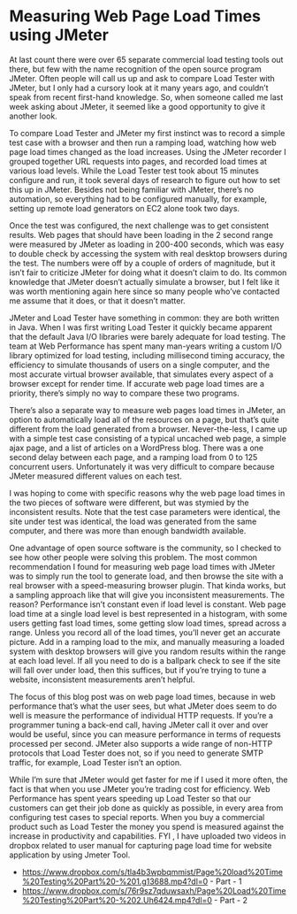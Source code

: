 # Measuring Web Page Load Times using JMeter

At last count there were over 65 separate commercial load testing tools out there, but few with the name recognition of the open source program JMeter. Often people will call us up and ask to compare Load Tester with JMeter, but I only had a cursory look at it many years ago, and couldn’t speak from recent first-hand knowledge. So, when someone called me last week asking about JMeter, it seemed like a good opportunity to give it another look.

To compare Load Tester and JMeter my first instinct was to record a simple test case with a browser and then run a ramping load, watching how web page load times changed as the load increases. Using the JMeter recorder I grouped together URL requests into pages, and recorded load times at various load levels. While the Load Tester test took about 15 minutes configure and run, it took several days of research to figure out how to set this up in JMeter. Besides not being familiar with JMeter, there’s no automation, so everything had to be configured manually, for example, setting up remote load generators on EC2 alone took two days.

Once the test was configured, the next challenge was to get consistent results. Web pages that should have been loading in the 2 second range were measured by JMeter as loading in 200-400 seconds, which was easy to double check by accessing the system with real desktop browsers during the test. The numbers were off by a couple of orders of magnitude, but it isn’t fair to criticize JMeter for doing what it doesn’t claim to do. Its common knowledge that JMeter doesn’t actually simulate a browser, but I felt like it was worth mentioning again here since so many people who’ve contacted me assume that it does, or that it doesn’t matter.

JMeter and Load Tester have something in common: they are both written in Java. When I was first writing Load Tester it quickly became apparent that the default Java I/O libraries were barely adequate for load testing. The team at Web Performance has spent many man-years writing a custom I/O library optimized for load testing, including millisecond timing accuracy, the efficiency to simulate thousands of users on a single computer, and the most accurate virtual browser available, that simulates every aspect of a browser except for render time. If accurate web page load times are a priority, there’s simply no way to compare these two programs.

There’s also a separate way to measure web pages load times in JMeter, an option to automatically load all of the resources on a page, but that’s quite different from the load generated from a browser. Never-the-less, I came up with a simple test case consisting of a typical uncached web page, a simple ajax page, and a list of articles on a WordPress blog. There was a one second delay between each page, and a ramping load from 0 to 125 concurrent users. Unfortunately it was very difficult to compare because JMeter measured different values on each test. 

I was hoping to come with specific reasons why the web page load times in the two pieces of software were different, but was stymied by the inconsistent results. Note that the test case parameters were identical, the site under test was identical, the load was generated from the same computer, and there was more than enough bandwidth available.

One advantage of open source software is the community, so I checked to see how other people were solving this problem. The most common recommendation I found for measuring web page load times with JMeter was to simply run the tool to generate load, and then browse the site with a real browser with a speed-measuring browser plugin. That kinda works, but a sampling approach like that will give you inconsistent measurements. The reason? Performance isn’t constant even if load level is constant. Web page load time at a single load level is best represented in a histogram, with some users getting fast load times, some getting slow load times, spread across a range. Unless you record all of the load times, you’ll never get an accurate picture. Add in a ramping load to the mix, and manually measuring a loaded system with desktop browsers will give you random results within the range at each load level. If all you need to do is a ballpark check to see if the site will fall over under load, then this suffices, but if you’re trying to tune a website, inconsistent measurements aren’t helpful.

The focus of this blog post was on web page load times, because in web performance that’s what the user sees, but what JMeter does seem to do well is measure the performance of individual HTTP requests. If you’re a programmer tuning a back-end call, having JMeter call it over and over would be useful, since you can measure performance in terms of requests processed per second. JMeter also supports a wide range of non-HTTP protocols that Load Tester does not, so if you need to generate SMTP traffic, for example, Load Tester isn’t an option.

While I’m sure that JMeter would get faster for me if I used it more often, the fact is that when you use JMeter you’re trading cost for efficiency. Web Performance has spent years speeding up Load Tester so that our customers can get their job done as quickly as possible, in every area from configuring test cases to special reports. When you buy a commercial product such as Load Tester the money you spend is measured against the increase in productivity and capabilities.
FYI , I have uploaded two videos in dropbox related to user manual for capturing page load time for website application by using Jmeter Tool.

- https://www.dropbox.com/s/tla4b3wpbqmmist/Page%20load%20Time%20Testing%20Part%20-%201.g13688.mp4?dl=0 - Part - 1
- https://www.dropbox.com/s/76r9sz7qduwsaxh/Page%20Load%20Time%20Testing%20Part%20-%202.Uh6424.mp4?dl=0 - Part - 2
